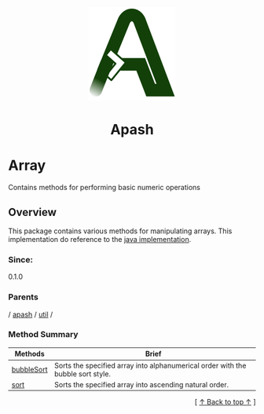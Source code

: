 
<div align='center' id='apash-top'>
  <a href='https://github.com/hastec-fr/apash'>
    <img alt='apash-logo' src='../../../../../assets/apash-logo.svg'/>
  </a>

  # Apash
</div>

# Array

Contains methods for performing basic numeric operations

## Overview

This package contains various methods for manipulating arrays.
This implementation do reference to the [java implementation](https://docs.oracle.com/javase/8/docs/api/java/util/Arrays.html).

### Since:
0.1.0

### Parents
<!-- apash.parentBegin -->
[](../../../.md) / [apash](../../apash.md) / [util](../util.md) / 
<!-- apash.parentEnd -->

### Method Summary
<!-- apash.summaryTableBegin -->
| Methods                  | Brief                                 |
|--------------------------|---------------------------------------|
|[bubbleSort](Array/bubbleSort.md)|Sorts the specified array into alphanumerical order with the bubble sort style.|
|[sort](Array/sort.md)|Sorts the specified array into ascending natural order.|
<!-- apash.summaryTableEnd -->



  <div align='right'>[ <a href='#apash-top'>↑ Back to top ↑</a> ]</div>

